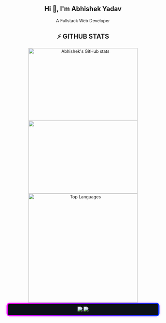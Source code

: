 <h2 align="center">Hi 👋, I'm Abhishek Yadav</h2>
<p align="center">A Fullstack Web Developer</p>

<h2 align="center">⚡ GITHUB STATS</h2>

<div align="center">
  <a href="http://www.github.com/qxnZero">
    <img width=360 height=240 src="https://github-readme-stats.vercel.app/api?username=qxnZero&show_icons=true&count_private=true&title_color=25D366&text_color=ffffff&icon_color=3382ed&bg_color=1f2335&hide_border=true" alt="Abhishek's GitHub stats" />
  </a>

  <a href="http://www.github.com/qxnZero">
    <img width=360 height=240 src="https://github-readme-streak-stats.herokuapp.com/?user=qxnZero&stroke=ffffff&background=1f2335&ring=10b981&fire=25D366&currStreakNum=ffffff&currStreakLabel=10b981&sideNums=ffffff&sideLabels=ffffff&dates=ffffff&hide_border=true" />
  </a>

  <a href="https://github.com/qxnZero">
    <img width=360 src="https://github-readme-stats-salesp07.vercel.app/api/top-langs/?username=qxnZero&bg_color=1f2335&hide=HTML&langs_count=6&layout=compact&theme=react&border_radius=9&size_weight=0.5&count_weight=0.5&exclude_repo=github-readme-stats&hide_border=true" alt="Top Languages" />
  </a>
</div>

<div align="center" style="
  padding: 9px;
  border-radius: 10px;
  border: 4px solid transparent;
  background: linear-gradient(#0d1117, #0d1117) padding-box, 
              linear-gradient(135deg, #ff00ff, #7700ff, #0033ff) border-box;
  box-shadow: 0px 0px 10px rgba(255, 0, 255, 0.2);
">

  <img src="https://readme-typing-svg.herokuapp.com/?font=JetBrains+Mono&size=16&duration=2500&color=FFFFFF&center=true&vCenter=true&width=400&height=50&lines=[Booting+Owl+Unit+2B];[BLACK+BOX:+Chillin'];[MEMORY+UNIT:+Vibing];[TACTICAL+SUPPORT:+Sending+it];[Protocol:+Crack+Mode+Enabled]" />
  <img src="https://readme-typing-svg.herokuapp.com/?font=JetBrains+Mono&size=16&duration=2500&pause=2000&color=FFFFFF&center=true&vCenter=true&width=800&height=50&repeat=true&lines=[Initiating+Final+Protocol];.............................;All+things+start+and+end+for+a+reason;We+vibe+in+a+loop+of+life+and+death;Is+this+a+curse+or+just+a+glitch%3F;.............................;[POD_153:+Backup+Complete];[POD_042:+Archived+and+Safe];[Long+Live+Mankind]" />

</div>
